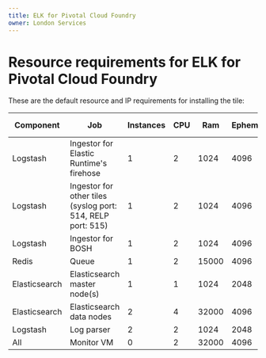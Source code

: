 ```yaml
---
title: ELK for Pivotal Cloud Foundry
owner: London Services
---
```


# Resource requirements for ELK for Pivotal Cloud Foundry
These are the default resource and IP requirements for installing the tile:

| Component     | Job                                                         | Instances | CPU | Ram   | Ephemeral | Persistent | Static IP | Dynamic IP |
|---------------|-------------------------------------------------------------|-----------|-----|-------|-----------|------------|-----------|------------|
| Logstash      | Ingestor for Elastic Runtime's firehose                     | 1         | 2   | 1024  | 4096      | 0          | 1         | 0          |
| Logstash      | Ingestor for other tiles (syslog port: 514, RELP port: 515) | 1         | 2   | 1024  | 4096      | 0          | 1         | 0          |
| Logstash      | Ingestor for BOSH                                          | 1         | 2   | 1024  | 4096      | 0          | 1         | 0          |
| Redis         | Queue                                                       | 1         | 2   | 15000 | 4096      | 30000      | 0         | 1          |
| Elasticsearch | Elasticsearch master node(s)                                | 1         | 1   | 1024  | 2048      | 5000       | 1         | 0          |
| Elasticsearch | Elasticsearch data nodes                                    | 2         | 4   | 32000 | 4096      | 50000      | 0         | 2          |
| Logstash      | Log parser                                                  | 2         | 2   | 1024  | 2048      | 0          | 0         | 1          |
| All           | Monitor VM                                                  | 0         | 2   | 32000 | 4096      | 25000      | 1         | 0          |
